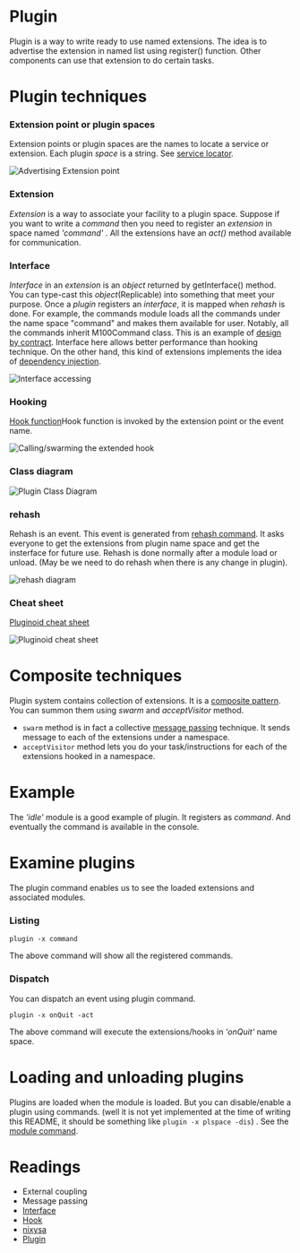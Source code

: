Plugin
=========
Plugin is a way to write ready to use named extensions. The idea is to advertise the extension in named list using register() function. Other components can use that extension to do certain tasks.

Plugin techniques
==================

### Extension point or plugin spaces
Extension points or plugin spaces are the names to locate a service or extension. Each plugin _space_ is a string. See [service locator](http://en.wikipedia.org/wiki/Service_locator_pattern).

![Advertising Extension point](../../docs/diagrams/advertising_extension_point.svg)

### Extension
_Extension_ is a way to associate your facility to a plugin space. Suppose if you want to write a _command_ then you need to register an _extension_ in space named _'command'_ . All the extensions have an _act()_ method available for communication. 

### Interface
_Interface_ in an _extension_ is an _object_ returned by getInterface() method. You can type-cast this _object_(Replicable) into something that meet your purpose. Once a _plugin_ registers an _interface_, it is mapped when _rehash_ is done. For example, the commands module loads all the commands under the name space "command" and makes them available for user. Notably, all the commands inherit M100Command class. This is an example of [design by contract](http://en.wikipedia.org/wiki/Design_by_contract). Interface here allows better performance than hooking technique. On the other hand, this kind of extensions implements the idea of [dependency injection](http://en.wikipedia.org/wiki/Dependency_injection).

![Interface accessing](../../docs/diagrams/extended_interface.svg)

### Hooking
[Hook function](Hooking.md)Hook function is invoked by the extension point or the event name.


![Calling/swarming the extended hook](../../docs/diagrams/swarming_extended_hook.svg)

### Class diagram

![Plugin Class Diagram](../../docs/diagrams/plugin_class_diagram.svg)


### rehash

Rehash is an event. This event is generated from [rehash command](../../core/commands/README.md#RehashCommand). It asks everyone to get the extensions from plugin name space and get the insterface for future use. Rehash is done normally after a module load or unload. (May be we need to do rehash when there is any change in plugin).

![rehash diagram](../../docs/diagrams/rehash.svg)



### Cheat sheet


[Pluginoid cheat sheet](pluginoid.dot)



![Pluginoid cheat sheet](dot_generated_pluginoid.svg)



Composite techniques
======================

Plugin system contains collection of extensions. It is a [composite pattern](http://en.wikipedia.org/wiki/Composite_pattern). You can summon them using _swarm_ and _acceptVisitor_ method.
- `swarm` method is in fact a collective [message passing](http://en.wikipedia.org/wiki/Message_Passing) technique. It sends message to each of the extensions under a namespace.
- `acceptVisitor` method lets you do your task/instructions for each of the extensions hooked in a namespace.

Example
========
The _'idle'_ module is a good example of plugin. It registers as _command_. And eventually the command is available in the console.

Examine plugins
================
The plugin command enables us to see the loaded extensions and associated modules.

### Listing
```
plugin -x command
```
The above command will show all the registered commands. 

### Dispatch
You can dispatch an event using plugin command.
```
plugin -x onQuit -act
```
The above command will execute the extensions/hooks in _'onQuit'_ name space.

Loading and unloading plugins
==============================
Plugins are loaded when the module is loaded. But you can disable/enable a plugin using commands. (well it is not yet implemented at the time of writing this README, it should be something like `plugin -x plspace -dis`) . See the [module command](../../core/commands/README.md#ModuleCommand).

Readings
========

- External coupling
- Message passing
- [Interface](http://en.wikipedia.org/wiki/Interface_%28computing%29)
- [Hook](http://en.wikipedia.org/wiki/Hooking)
- [nixysa](https://code.google.com/p/nixysa/wiki/HelloWorldWalkThru)
- [Plugin](http://miniim.blogspot.com/2014/09/plugin.html)

